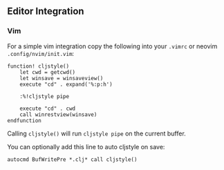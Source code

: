 ## Editor Integration

### Vim

For a simple vim integration copy the following into your `.vimrc` or neovim
`.config/nvim/init.vim`:

```vimscript
function! cljstyle()
    let cwd = getcwd()
    let winsave = winsaveview()
    execute "cd" . expand('%:p:h')

    :%!cljstyle pipe

    execute "cd" . cwd
    call winrestview(winsave)
endfunction
```

Calling `cljstyle()` will run `cljstyle pipe` on the current buffer.

You can optionally add this line to auto cljstyle on save:

```vimscript
autocmd BufWritePre *.clj* call cljstyle()
```
